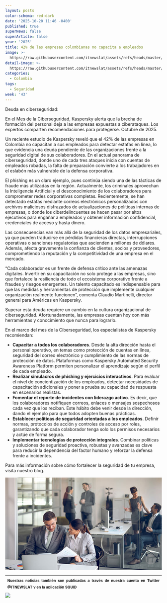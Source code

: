 ```yaml
---
layout: posts
color-schema: red-dark
date: '2025-10-20 11:46 -0400'
published: true
superNews: false
superArticle: false
year: '2025'
title: 42% de las empresas colombianas no capacita a empleados
image: >-
  https://raw.githubusercontent.com/itnewslat/assets/refs/heads/master/img/540x320/Empleados-Oficina-p.jpg
detail-image: >-
  https://raw.githubusercontent.com/itnewslat/assets/refs/heads/master/img/1024x680/Empleados-Oficina-g.jpg
categories:
  - Colombia
tags:
  - Seguridad
week: '43'
---
```

Deuda en ciberseguridad: 

En el Mes de la Ciberseguridad, Kaspersky alerta que la brecha de formación del personal deja a las empresas expuestas a ciberataques. Los expertos comparten recomendaciones para protegerse.
Octubre de 2025.

Un reciente estudio de Kaspersky reveló que el 42% de las empresas en Colombia no capacitan a sus empleados para detectar estafas en línea, lo que evidencia una deuda pendiente de las organizaciones frente a la seguridad digital de sus colaboradores. En el actual panorama de ciberseguridad, donde uno de cada tres ataques inicia con cuentas de empleados robadas, la falta de preparación convierte a los trabajadores en el eslabón más vulnerable de la defensa corporativa.

El phishing es un claro ejemplo, pues continúa siendo una de las tácticas de fraude más utilizadas en la región. Actualmente, los criminales aprovechan la Inteligencia Artificial y el desconocimiento de los colaboradores para comprometer redes corporativas completas. Recientemente, se han detectado estafas mediante correos electrónicos personalizados con archivos maliciosos disfrazados de actualizaciones de políticas internas de empresas, o donde los ciberdelincuentes se hacen pasar por altos ejecutivos para engañar a empleados y obtener información confidencial, credenciales de acceso y hasta dinero.

Las consecuencias van más allá de la seguridad de los datos empresariales, ya que pueden traducirse en pérdidas financieras directas, interrupciones operativas o sanciones regulatorias que ascienden a millones de dólares. Además, afecta gravemente la confianza de clientes, socios y proveedores, comprometiendo la reputación y la competitividad de una empresa en el mercado.

“Cada colaborador es un frente de defensa crítico ante las amenazas digitales. Invertir en su capacitación no solo protege a las empresas, sino que fortalece la resiliencia de todo el ecosistema corporativo frente a fraudes y riesgos emergentes. Un talento capacitado es indispensable para que las medidas y herramientas de protección que implemente cualquier organización realmente funcionen”, comenta Claudio Martinelli, director general para Américas en Kaspersky.

Superar esta deuda requiere un cambio en la cultura organizacional de ciberseguridad. Afortunadamente, las empresas cuentan hoy con más herramientas y conocimiento que nunca para lograrlo. 

En el marco del mes de la Ciberseguridad, los especialistas de Kaspersky recomiendan:

- **Capacitar a todos los colaboradores**. Desde la alta dirección hasta el personal operativo, en temas como protección de cuentas en línea, seguridad del correo electrónico y cumplimiento de las normas de protección de datos. Plataformas como Kaspersky Automated Security Awareness Platform permiten personalizar el aprendizaje según el perfil de cada empleado.
- **Realizar simulacros de phishing y ejercicios interactivos**. Para evaluar el nivel de concientización de los empleados, detectar necesidades de capacitación adicionales y poner a prueba su capacidad de respuesta en escenarios realistas.
- **Fomentar el reporte de incidentes con liderazgo activo**. Es decir, que los colaboradores notifiquen correos, enlaces o mensajes sospechosos cada vez que los reciban. Este hábito debe venir desde la dirección, dando el ejemplo para que todos adopten buenas prácticas.
- **Establecer políticas de seguridad orientadas a los empleados**.  Definir normas, protocolos de acción y controles de acceso por roles, garantizando que cada colaborador tenga solo los permisos necesarios y actúe de forma segura.
- **Implementar tecnologías de protección integrales**. Combinar políticas y soluciones de seguridad proactiva, robustas y avanzadas es clave para reducir la dependencia del factor humano y reforzar la defensa frente a incidentes.

Para más información sobre cómo fortalecer la seguridad de tu empresa, visita nuestro blog.

![](https://raw.githubusercontent.com/itnewslat/assets/refs/heads/master/img/540x320/Empleados-Oficina-p.jpg)

<table style="height: 42px;" width="569">
<tbody>
<tr>
<td style="text-align: justify;"><sub><strong>Nuestras noticias también son publicadas a través de nuestra cuenta en Twitter <a href="https://twitter.com/itnewslat?lang=es">@ITNEWSLAT</a> y en la aplicación <a href="https://squidapp.co/en/">SQUID</a></strong></sub></td>
</tr>
</tbody>
</table>

<img src="https://tracker.metricool.com/c3po.jpg?hash=56f88a41e39ab42c063cc51676587a04"/>
